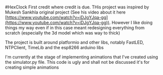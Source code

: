 #HexClock
First credit where credit is due. THis project was inspired by Mukesh Sankhla original project (See his video about it here [https://www.youtube.com/watch?v=iDJgYJqa-gg](https://www.youtube.com/watch?v=iDJgYJqa-gg)).
However I like doing things my way even if in this case meant redesigning everything from scratch (especially the 3d model which was way to thick)

The project is built around platformio and other libs, notably FastLED, NTPClient, TimeLib and the esp8266 arduino libs

I'm currently at the stage of implementing animations that I've created using the simulator.py file. This code is ugly  and shall not be discussed it's for creating simple animations